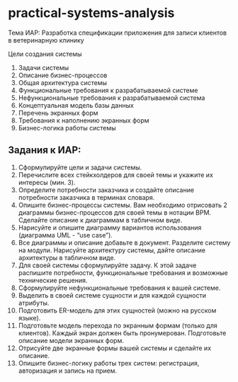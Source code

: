 # practical-systems-analysis

Тема ИАР: Разработка спецификации приложения для записи клиентов в ветеринарную клинику

Цели создания системы
1. Задачи системы
2. Описание бизнес-процессов
3. Общая архитектура системы
4. Функциональные требования к разрабатываемой системе
5. Нефункциональные требования к разрабатываемой система
6. Концептуальная модель базы данных
7. Перечень экранных форм
8. Требования к наполнению экранных форм
9. Бизнес-логика работы системы

## Задания к ИАР:
1. Сформулируйте цели и задачи системы.
2. Перечислите всех стейкхолдеров для своей темы и укажите их интересы (мин. 3).
3. Определите потребности заказчика и  создайте описание потребности заказчика в терминах словаря.
4. Опишите бизнес-процессы системы. Вам необходимо отрисовать 2 диаграммы бизнес-процессов для своей темы в нотации BPM. Сделайте описание к диаграммам в табличном виде.
5. Нарисуйте и опишите диаграмму вариантов использования (диаграмма UML - “use case”).
6. Все диаграммы и описание добавьте в документ. Разделите систему на модули. Нарисуйте архитектуру системы, дайте описание архитектуры в табличном виде.
7. Для своей системы сформулируйте задачу. К этой задаче распишите потребности, функциональные требования и возможные технические решения.
8. Сформулируйте нефункциональные требования к вашей системе.
9. Выделить в своей системе сущности и для каждой сущности атрибуты.
10. Подготовить ER-модель для этих сущностей (можно на русском языке).
11. Подготовьте модель перехода по экранным формам (только для клиентов). Каждый экран должен быть пронумерован. Подготовьте описание модели экранных форм.
12. Отрисуйте две экранные формы вашей системы и сделайте их описание.
13. Опишите бизнес-логику работы трех систем: регистрация, авторизация и запись на прием.
